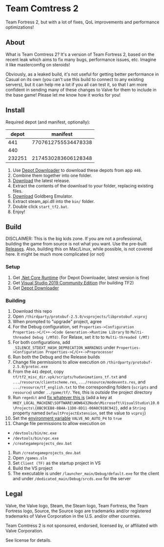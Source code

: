 # Team Comtress 2

Team Fortress 2, but with a lot of fixes, QoL improvements and performance optimizations!

## About

What is Team Comtress 2? It's a version of Team Fortress 2, based on the recent leak which aims to fix many bugs, performance issues, etc. Imagine it like mastercomfig on steroids!

Obviously, as a leaked build, it's not useful for getting better performance in Casual on its own (you can't use this build to connect to any existing servers), but it can help me a lot if you all can test it, so that I am more confident in sending many of these changes to Valve for them to include in the base game! Please let me know how it works for you!

## Install

Required depot (and manifest, optionally):

| depot | manifest |
| ----- | -------- |
| 441   | 7707612755534478338 |
| 440   | |
| 232251 | 2174530283606128348 |

1. Use [Depot Downloader](https://github.com/SteamRE/DepotDownloader) to download these depots from app `440`.
2. Combine them together into one folder.
3. [Download](https://github.com/mastercomfig/team-comtress-2/releases/latest) the latest release.
4. Extract the contents of the download to your folder, replacing existing files.
5. [Download](https://mr_goldberg.gitlab.io/goldberg_emulator/) Goldberg Emulator.
6. Extract steam_api.dll into the `bin/` folder.
7. Double click `start_tf2.bat`.
8. Enjoy!

## Build

DISCLAIMER: This is the big kids zone. If you are not a professional, building the game from source is not what you want. Use the pre-built [Releases](https://github.com/mastercomfig/team-comtress-2/releases). Also, building this on Mac/Linux, while possible, is not covered here. It might be much more complicated (or not)

### Setup
1. Get [.Net Core Runtime](https://dotnet.microsoft.com/download) (for Depot Downloader, latest version is fine)
1. Get [Visual Studio 2019 Community Edition](https://visualstudio.microsoft.com/vs/) (for building TF2)
1. Get [Depot Downloader](https://github.com/SteamRE/DepotDownloader)

### Building
1. Download this repo
1. Open `/thirdparty/protobuf-2.5.0/vsprojects/libprotobuf.vcproj`
1. When prompted to "upgrade" project, agree
1. For the Debug configuration, set `Properties->Configuration Properties->C/C++->Code Generation->Runtime Library` to `Multi-threaded Debug (/MTd)`. For Relase, set it to to `Multi-threaded (/MT)`
1. For both configurations, add `_SILENCE_STDEXT_HASH_DEPRECATION_WARNINGS` under `Properties->Configuration Properties->C/C++->Preprocessor`
1. Run both the Debug and the Release builds
1. Change file permissions to allow execution on `/thirdparty/protobuf-2.5.0/protoc.exe`
1. From the `441` depot, copy `tf/tf2_misc_dir.vpk/scripts/hudanimations_tf.txt` and `.../resource/clientscheme.res`, `.../resource/modevents.res`, and `.../resource/tf_english.txt` to the corresponding folders (`scripts` and `resource`) under `../game/tf/`. Yes, this is _outside_ the project directory
1. Run `regedit` and [fix whatever this is](https://github.com/ValveSoftware/source-sdk-2013/issues/72#issuecomment-326633328) (add a key at `HKEY_LOCAL_MACHINE\SOFTWARE\WOW6432Node\Microsoft\VisualStudio\10.0\Projects\{8BC9CEB8-8B4A-11D0-8D11-00A0C91BC942}`, add a `String` property named `DefaultProjectExtension`, set the value to `vcproj`)
1. Set the [environment variable](https://superuser.com/a/985947) `VALVE_NO_AUTO_P4` to `true`
1. Change file permissions to allow execution on
  - `/devtools/bin/mc.exe`
  - `/devtools/bin/vpc.exe`
  - `/creategameprojects_dev.bat`
1. Run `/creategameprojects_dev.bat`
1. Open `/games.sln`
1. Set `Client (TF)` as the startup project in VS
1. Build the VS project
1. The executable is under `/launcher_main/Debug/default.exe` for the client and under `/dedicated_main/Debug/srcds.exe` for the server

## Legal

Valve, the Valve logo, Steam, the Steam logo, Team Fortress, the Team Fortress logo, Source, the Source logo are trademarks and/or registered trademarks of Valve Corporation in the U.S. and/or other countries.

Team Comtress 2 is not sponsored, endorsed, licensed by, or affiliated with Valve Corporation.

See license for details.
